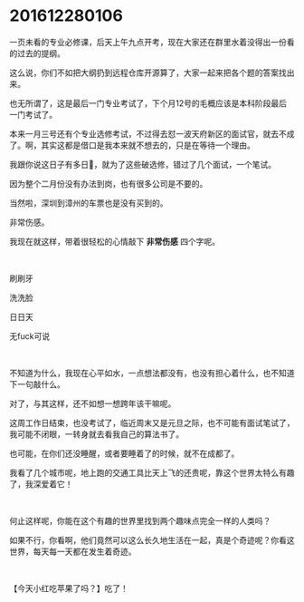 # 201612280106

一页未看的专业必修课，后天上午九点开考，现在大家还在群里水着没得出一份看的过去的提纲。

这么说，你们不如把大纲扔到远程仓库开源算了，大家一起来把各个题的答案找出来。

也无所谓了，这是最后一门专业考试了，下个月12号的毛概应该是本科阶段最后一门考试了。

本来一月三号还有个专业选修考试，不过得去怼一波天府新区的面试官，就去不成了。啊，其实这都是借口是我本来就不想去的，只是在等待一个理由。

我跟你说这日子有多日🐶，就为了这些破选修，错过了几个面试，一个笔试。

因为整个二月份没有办法到岗，也有很多公司是不要的。

当然啦，深圳到漳州的车票也是没有买到的。

非常伤感。

我现在就这样，带着很轻松的心情敲下 **非常伤感** 四个字呢。

<br/>

刷刷牙

洗洗脸

日日天

无fuck可说

<br/>

不知道为什么，我现在心平如水，一点想法都没有，也没有担心着什么，也不知道下一句敲什么。

对了，与其这样，还不如想一想跨年该干嘛呢。

这周工作日结束，也没考试了，临近周末又是元旦之际，也不可能有面试笔试了，我可能不闭眼，一转身就去看我自己的算法书了。

也可能，在你们还没睡醒，或者要睡着了的时候，就不在成都了。

我看了几个城市呢，地上跑的交通工具比天上飞的还贵呢，靠这个世界太特么有趣了，我深爱着它！

<br/>

何止这样呢，你能在这个有趣的世界里找到两个趣味点完全一样的人类吗？

如果不行，你看啊，他们竟然可以这么长久地生活在一起，真是个奇迹呢？你看这世界，每天每一天都在发生着奇迹。

<br/>

【今天小红吃苹果了吗？】吃了！